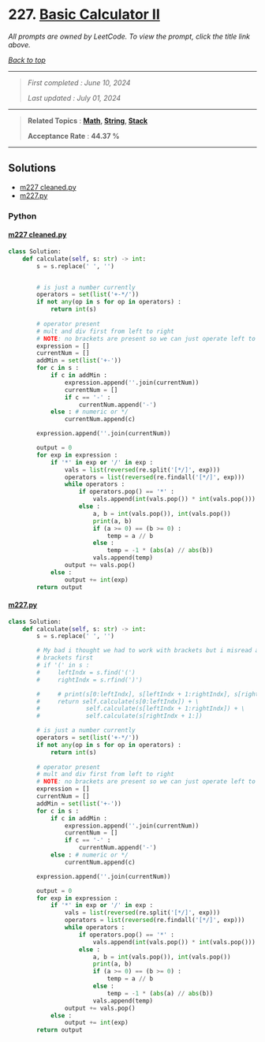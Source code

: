 # 227. [Basic Calculator II](<https://leetcode.com/problems/basic-calculator-ii>)

*All prompts are owned by LeetCode. To view the prompt, click the title link above.*

*[Back to top](<../README.md>)*

------

> *First completed : June 10, 2024*
>
> *Last updated : July 01, 2024*

------

> **Related Topics** : **[Math](<by_topic/Math.md>), [String](<by_topic/String.md>), [Stack](<by_topic/Stack.md>)**
>
> **Acceptance Rate** : **44.37 %**

------

## Solutions

- [m227 cleaned.py](<../my-submissions/m227 cleaned.py>)
- [m227.py](<../my-submissions/m227.py>)
### Python
#### [m227 cleaned.py](<../my-submissions/m227 cleaned.py>)
```Python
class Solution:
    def calculate(self, s: str) -> int:
        s = s.replace(' ', '')


        # is just a number currently
        operators = set(list('+-*/'))
        if not any(op in s for op in operators) :
            return int(s)
        
        # operator present
        # mult and div first from left to right
        # NOTE: no brackets are present so we can just operate left to right
        expression = []
        currentNum = []
        addMin = set(list('+-'))
        for c in s :
            if c in addMin :
                expression.append(''.join(currentNum))
                currentNum = []
                if c == '-' :
                    currentNum.append('-')
            else : # numeric or */
                currentNum.append(c)

        expression.append(''.join(currentNum))

        output = 0
        for exp in expression :
            if '*' in exp or '/' in exp :
                vals = list(reversed(re.split('[*/]', exp)))
                operators = list(reversed(re.findall('[*/]', exp)))
                while operators :
                    if operators.pop() == '*' :
                        vals.append(int(vals.pop()) * int(vals.pop()))
                    else :
                        a, b = int(vals.pop()), int(vals.pop())
                        print(a, b)
                        if (a >= 0) == (b >= 0) :
                            temp = a // b
                        else :
                            temp = -1 * (abs(a) // abs(b))
                        vals.append(temp)
                output += vals.pop()
            else :
                output += int(exp)
        return output

```

#### [m227.py](<../my-submissions/m227.py>)
```Python
class Solution:
    def calculate(self, s: str) -> int:
        s = s.replace(' ', '')

        # My bad i thought we had to work with brackets but i misread and wasted a lot of time ;-;;;;
        # brackets first
        # if '(' in s :
        #     leftIndx = s.find('(')
        #     rightIndx = s.rfind(')')

        #     # print(s[0:leftIndx], s[leftIndx + 1:rightIndx], s[rightIndx + 1:])
        #     return self.calculate(s[0:leftIndx]) + \
        #             self.calculate(s[leftIndx + 1:rightIndx]) + \
        #             self.calculate(s[rightIndx + 1:])

        # is just a number currently
        operators = set(list('+-*/'))
        if not any(op in s for op in operators) :
            return int(s)
        
        # operator present
        # mult and div first from left to right
        # NOTE: no brackets are present so we can just operate left to right
        expression = []
        currentNum = []
        addMin = set(list('+-'))
        for c in s :
            if c in addMin :
                expression.append(''.join(currentNum))
                currentNum = []
                if c == '-' :
                    currentNum.append('-')
            else : # numeric or */
                currentNum.append(c)

        expression.append(''.join(currentNum))

        output = 0
        for exp in expression :
            if '*' in exp or '/' in exp :
                vals = list(reversed(re.split('[*/]', exp)))
                operators = list(reversed(re.findall('[*/]', exp)))
                while operators :
                    if operators.pop() == '*' :
                        vals.append(int(vals.pop()) * int(vals.pop()))
                    else :
                        a, b = int(vals.pop()), int(vals.pop())
                        print(a, b)
                        if (a >= 0) == (b >= 0) :
                            temp = a // b
                        else :
                            temp = -1 * (abs(a) // abs(b))
                        vals.append(temp)
                output += vals.pop()
            else :
                output += int(exp)
        return output

```

